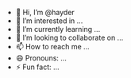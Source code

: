 - 👋 Hi, I’m @hayder
- 👀 I’m interested in ...
- 🌱 I’m currently learning ...
- 💞️ I’m looking to collaborate on ...
- 📫 How to reach me ...
- 😄 Pronouns: ...
- ⚡ Fun fact: ...

<!---
haydermahmood/hod is a ✨ special ✨ repository because its `README.md` (this file) appears on your GitHub profile.
You can click the Preview link to take a look at your changes.
--->
